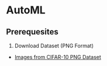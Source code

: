 # AutoML

## Prerequesites

1. Download Dataset (PNG Format)

- [Images from CIFAR-10 PNG Dataset](https://www.kaggle.com/datasets/swaroopkml/cifar10-pngs-in-folders?resource=download)
